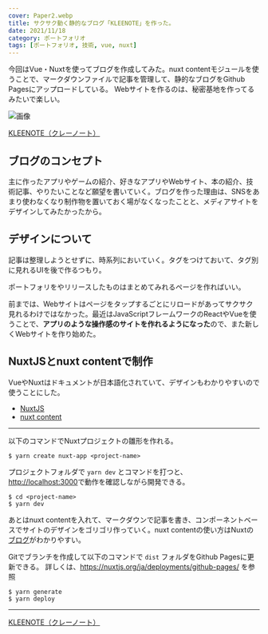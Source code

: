 ```yaml
---
cover: Paper2.webp
title: サクサク動く静的なブログ「KLEENOTE」を作った。
date: 2021/11/18
category: ポートフォリオ
tags: [ポートフォリオ, 技術, vue, nuxt]
---
```


今回はVue・Nuxtを使ってブログを作成してみた。nuxt contentモジュールを使うことで、マークダウンファイルで記事を管理して、静的なブログをGithub Pagesにアップロードしている。
Webサイトを作るのは、秘密基地を作ってるみたいで楽しい。

![画像](/my-home/cover/webスクリーンショット.webp)

[KLEENOTE（クレーノート）](https://shomaisshi.github.io/my-home/)

<!--more-->


## ブログのコンセプト

主に作ったアプリやゲームの紹介、好きなアプリやWebサイト、本の紹介、技術記事、やりたいことなど願望を書いていく。ブログを作った理由は、SNSをあまり使わなくなり制作物を置いておく場がなくなったことと、メディアサイトをデザインしてみたかったから。

## デザインについて

記事は整理しようとせずに、時系列においていく。タグをつけておいて、タグ別に見れるUIを後で作るつもり。

ポートフォリをやリリースしたものはまとめてみれるページを作ればいい。　

前までは、Webサイトはページをタップするごとにリロードがあってサクサク見れるわけではなかった。最近はJavaScriptフレームワークのReactやVueを使うことで、**アプリのような操作感のサイトを作れるようになった**ので、また新しくWebサイトを作り始めた。

## NuxtJSとnuxt contentで制作

VueやNuxtはドキュメントが日本語化されていて、デザインもわかりやすいので使うことにした。

- [NuxtJS](https://nuxtjs.org/ja/)
- [nuxt content](https://content.nuxtjs.org)

---


以下のコマンドでNuxtプロジェクトの雛形を作れる。

```
$ yarn create nuxt-app <project-name>
```

プロジェクトフォルダで `yarn dev` とコマンドを打つと、  
[http://localhost:3000](http://localhost:3000)で動作を確認しながら開発できる。

```
$ cd <project-name>
$ yarn dev
```

あとはnuxt contentを入れて、マークダウンで記事を書き、コンポーネントベースでサイトのデザインをゴリゴリ作っていく。nuxt contentの使い方はNuxtの[ブログ](https://nuxtjs.org/tutorials/creating-blog-with-nuxt-content/)がわかりやすい。

Gitでブランチを作成して以下のコマンドで `dist` フォルダをGithub Pagesに更新できる。
詳しくは、https://nuxtjs.org/ja/deployments/github-pages/ を参照

```
$ yarn generate
$ yarn deploy
```

---

[KLEENOTE（クレーノート）](https://shomaisshi.github.io/my-home/)